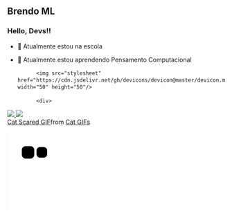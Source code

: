## Brendo ML
### Hello, Devs!!
- 🔭 Atualmente estou na escola
- 🌱 Atualmente estou aprendendo Pensamento Computacional 

            <img src="stylesheet" href="https://cdn.jsdelivr.net/gh/devicons/devicon@master/devicon.min.css" width="50" height="50"/>
            
            <div>
<a href="https://github.com/brendoceja1A">
<img height="180em" src="https://github-readme-stats.vercel.app/api/top-langs/?username=brendoceja1A&layout=compact&langs_count=7&theme=dracula"/>
<img height="180em" src="https://github-readme-stats.vercel.app/api?username=brendoceja1A&show_icons=true&theme=dracula&include_all_commits=true&count_private=true"/>
</div>
          
<div class="tenor-gif-embed" data-postid="24424983" data-share-method="host" data-aspect-ratio="1.03896" data-width="100%"><a href="https://tenor.com/view/cat-scared-surprised-gif-24424983">Cat Scared GIF</a>from <a href="https://tenor.com/search/cat-gifs">Cat GIFs</a></div> <script type="text/javascript" async src="https://tenor.com/embed.js"></script>

![Snake animation](https://github.com/brendoceja1A/brendoceja1A/blob/output/github-contribution-grid-snake.svg)

